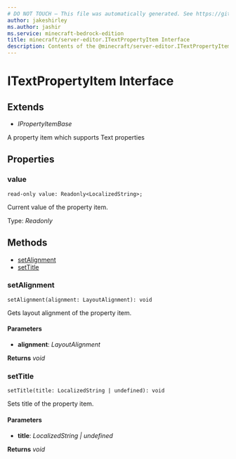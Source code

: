 ```yaml
---
# DO NOT TOUCH — This file was automatically generated. See https://github.com/mojang/minecraftapidocsgenerator to modify descriptions, examples, etc.
author: jakeshirley
ms.author: jashir
ms.service: minecraft-bedrock-edition
title: minecraft/server-editor.ITextPropertyItem Interface
description: Contents of the @minecraft/server-editor.ITextPropertyItem class.
---
```

# ITextPropertyItem Interface

## Extends
- *IPropertyItemBase*

A property item which supports Text properties

## Properties

### **value**
`read-only value: Readonly<LocalizedString>;`

Current value of the property item.

Type: *Readonly<LocalizedString>*

## Methods
- [setAlignment](#setalignment)
- [setTitle](#settitle)

### **setAlignment**
`
setAlignment(alignment: LayoutAlignment): void
`

Gets layout alignment of the property item.

#### **Parameters**
- **alignment**: *LayoutAlignment*

**Returns** *void*

### **setTitle**
`
setTitle(title: LocalizedString | undefined): void
`

Sets title of the property item.

#### **Parameters**
- **title**: *LocalizedString | undefined*

**Returns** *void*
